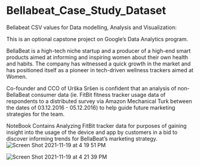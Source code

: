 # Bellabeat_Case_Study_Dataset

Bellabeat CSV values for Data modelling, Analysis and Visualization:

This is an optional capstone project on Google’s Data Analytics program. 

BellaBeat is a high-tech niche startup and a producer of a high-end smart products aimed at informing and inspiring women about their own health and habits. The company has witnessed a quick growth in the market and has positioned itself as a pioneer in tech-driven wellness trackers aimed at Women.

Co-founder and CCO of Urška Sršen is confident that an analysis of non-BellaBeat consumer data (ie. FitBit fitness tracker usage data of respondents to a distributed survey via Amazon Mechanical Turk between the dates of 03.12.2016 - 05.12.2016) to help guide future marketing strategies for the team. 

NoteBook Contains Analyzing FitBit tracker data for purposes of gaining insight into the usage of the device and app by customers in a bid to discover informing trends for BellaBeat’s marketing strategy. 
![Screen Shot 2021-11-19 at 4 19 51 PM](https://user-images.githubusercontent.com/94720622/142699263-a5e0cb29-8a21-4dbc-a779-a83c303926d4.jpg)

![Screen Shot 2021-11-19 at 4 21 39 PM](https://user-images.githubusercontent.com/94720622/142699267-664e5715-d356-45f8-aae0-b9cbac56e6f2.jpg)


